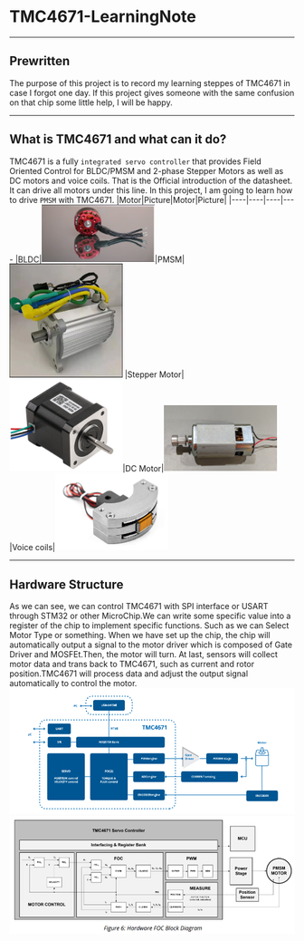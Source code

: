 # TMC4671-LearningNote
***
## Prewritten
  The purpose of this project is to record my learning steppes of TMC4671 in case I forgot one day. If this project gives someone with the same confusion on that chip some little help, I will be happy.
***
## What is TMC4671 and what can it do?
  TMC4671 is a fully `integrated servo controller` that provides Field Oriented Control for BLDC/PMSM and 2-phase Stepper Motors as well as DC motors and voice coils. That is the Official introduction of the datasheet.  
  It can drive all motors under this line. In this project, I am going to learn how to drive `PMSM` with TMC4671.
|Motor|Picture|Motor|Picture|
|----|----|----|----
|BLDC|<img src="https://github.com/WalterWFeng/TMC4671-LearningNote/blob/main/img/BLDC.png" width="200" />|PMSM|<img src="https://github.com/WalterWFeng/TMC4671-LearningNote/blob/main/img/PMSM.png" width="200" />
|Stepper Motor|<img src="https://github.com/WalterWFeng/TMC4671-LearningNote/blob/main/img/Stepper.jpg" width="200" />|DC Motor|<img src="https://github.com/WalterWFeng/TMC4671-LearningNote/blob/main/img/DC.png" width="200" />
|Voice coils|<img src="https://github.com/WalterWFeng/TMC4671-LearningNote/blob/main/img/Voice.jpg" width="200" />
***
## Hardware Structure
As we can see, we can control TMC4671 with SPI interface or USART through STM32 or other MicroChip.We can write some specific value into a register of the chip to implement specific functions. Such as we can Select Motor Type or something. When we have set up the chip, the chip will automatically output a signal to the motor driver which is composed of Gate Driver and MOSFEt.Then, the motor will turn. At last, sensors will collect motor data and trans back to TMC4671, such as current and rotor position.TMC4671 will process data and adjust the output signal automatically to control the motor. 
<img src="https://github.com/WalterWFeng/TMC4671-LearningNote/blob/main/img/Hardware1.png" width="700" />  
<img src="https://github.com/WalterWFeng/TMC4671-LearningNote/blob/main/img/Hardware2.png" width="700" />
